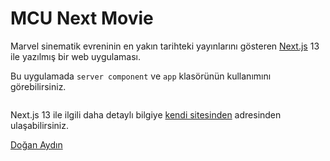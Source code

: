 # MCU Next Movie
Marvel sinematik evreninin en yakın tarihteki yayınlarını gösteren [Next.js](https://nextjs.org) 13 ile yazılmış bir web uygulaması.

Bu uygulamada `server component` ve `app` klasörünün kullanımını görebilirsiniz.

![]()

Next.js 13 ile ilgili daha detaylı bilgiye [kendi sitesinden](https://nextjs.org) adresinden ulaşabilirsiniz.

[Doğan Aydın](https://doganaydin.org)
